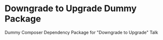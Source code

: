 # Downgrade to Upgrade Dummy Package

Dummy Composer Dependency Package for "Downgrade to Upgrade" Talk
